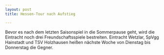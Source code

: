 ```yaml
---
layout: post
title: Hessen-Tour nach Aufstieg

---
```


Bevor es nach dem letzten Saisonspiel in die Sommerpause geht, wird die Eintracht noch drei Freundschaftsspiele bestreiten. Eintracht Wetzlar, SpVgg Hainstadt und TSV Holzhausen heißen nächste Woche von Dienstag bis Donnerstag die Gegner.


